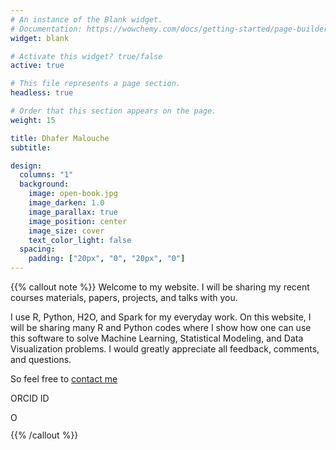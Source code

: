```yaml
---
# An instance of the Blank widget.
# Documentation: https://wowchemy.com/docs/getting-started/page-builder/
widget: blank

# Activate this widget? true/false
active: true

# This file represents a page section.
headless: true

# Order that this section appears on the page.
weight: 15

title: Dhafer Malouche
subtitle:

design:
  columns: "1"
  background:
    image: open-book.jpg
    image_darken: 1.0
    image_parallax: true
    image_position: center
    image_size: cover
    text_color_light: false
  spacing:
    padding: ["20px", "0", "20px", "0"]
---
```




{{% callout note %}}
Welcome to my website. I will be sharing my recent courses materials, papers, projects, and talks with you. 

I use R, Python, H2O, and Spark for my everyday work. On this website, I will be sharing many R and Python codes where I show how one can use this software to solve Machine Learning, Statistical Modeling, and Data Visualization problems. I would greatly appreciate all feedback, comments, and questions.




So feel free to [contact me](mailto:dhafer.malouche@qu.edu.qa)

ORCID ID 

<div itemscope itemtype="https://schema.org/Person"><a itemprop="sameAs" content="https://orcid.org/0000-0002-0494-7141" href="https://orcid.org/0000-0002-0494-7141" target="orcid.widget" rel="me noopener noreferrer" style="vertical-align:top;"><img src="https://orcid.org/sites/default/files/images/orcid_16x16.png" style="width:1em;margin-right:.5em;" alt="ORCID iD icon"></a></div>


{{% /callout %}}







